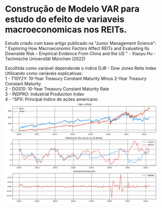 # Construção de Modelo VAR para estudo do efeito de variaveis macroeconomicas nos REITs.
Estudo criado com base artigo publicado na "Junior Management Science": \
" Exploring How Macroeconomic Factors Affect REITs and Evaluating Its Downside Risk – Empirical Evidence From China and the US " - Xiaoyu Hu - Technische Universität München (2022)

Escolhida como variável dependende  o índice DJR - Dow Jones Reits Index
Utilizando como variáveis explicativas:  \
1 - T10Y2Y: 10-Year Treasury Constant Maturity Minus 2-Year Treasury Constant Maturity \
2 - DGS10: 10-Year Treasury Constant Maturity Rate \
3 - INDPRO: Industrial Production Index \
4 - ^SPX: Principal índice de ações americano
![image](REITSxMacrovar.png)
